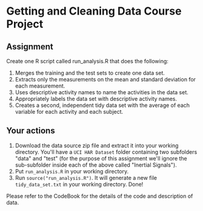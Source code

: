 # Getting and Cleaning Data Course Project

## Assignment

Create one R script called run_analysis.R that does the following:

1. Merges the training and the test sets to create one data set.
2. Extracts only the measurements on the mean and standard deviation for each measurement.
3. Uses descriptive activity names to name the activities in the data set.
4. Appropriately labels the data set with descriptive activity names.
5. Creates a second, independent tidy data set with the average of each variable for each activity and each subject.

## Your actions 

1. Download the data source zip file and extract it into your working directory. You'll have a ```UCI HAR Dataset``` folder containing two subfolders "data" and "test" (for the purpose of this assignment we'll ignore the sub-subfolder inside each of the above called "Inertial Signals").
2. Put ```run_analysis.R``` in your working directory.
3. Run ```source("run_analysis.R")```. It will generate a new file ```tidy_data_set.txt``` in your working directory. Done!

Please refer to the CodeBook for the details of the code and description of data.
